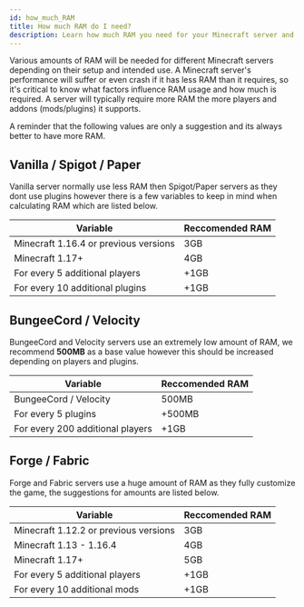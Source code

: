 ```yaml
---
id: how_much_RAM
title: How much RAM do I need?
description: Learn how much RAM you need for your Minecraft server and which plan is right for you.
---
```

Various amounts of RAM will be needed for different Minecraft servers depending on their setup and intended use. A Minecraft server's performance will suffer or even crash if it has less RAM than it requires, so it's critical to know what factors influence RAM usage and how much is required. A server will typically require more RAM the more players and addons (mods/plugins) it supports.

A reminder that the following values are only a suggestion and its always better to have more RAM.

## Vanilla / Spigot / Paper
Vanilla server normally use less RAM then Spigot/Paper servers as they dont use plugins however there is a few variables to keep in mind when calculating RAM which are listed below.

| Variable | Reccomended RAM |
|----------|-----------------|
|Minecraft 1.16.4 or previous versions|3GB|
|Minecraft 1.17+|4GB|
|For every 5 additional players|+1GB|
|For every 10 additional plugins|+1GB|

## BungeeCord / Velocity
BungeeCord and Velocity servers use an extremely low amount of RAM, we recommend **500MB** as a base value however this should be increased depending on players and plugins.

| Variable | Reccomended RAM |
|----------|-----------------|
|BungeeCord / Velocity|500MB|
|For every 5 plugins|+500MB|
|For every 200 additional players|+1GB|

## Forge / Fabric
Forge and Fabric servers use a huge amount of RAM as they fully customize the game, the suggestions for amounts are listed below.

| Variable | Reccomended RAM |
|----------|-----------------|
|Minecraft 1.12.2 or previous versions|3GB|
|Minecraft 1.13 - 1.16.4|4GB|
|Minecraft 1.17+|5GB|
|For every 5 additional players|+1GB|
|For every 10 additional mods|+1GB|
